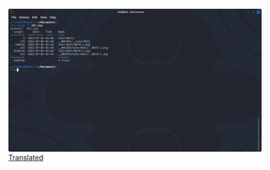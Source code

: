 <img src='3f451a52-d210-48d9-b56e-d28b9570bdc4_0.png'><a href='3f451a52-d210-48d9-b56e-d28b9570bdc4_0.png.en.txt'>Translated</a><br>
